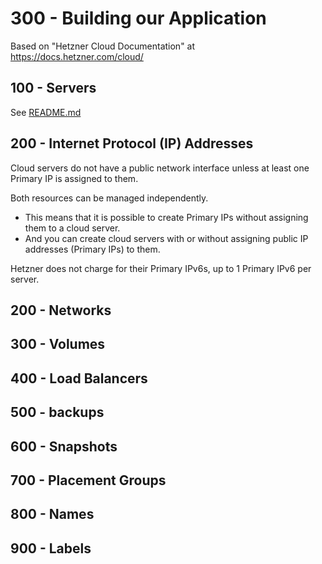 # 300 - Building our Application

Based on "Hetzner Cloud Documentation" at https://docs.hetzner.com/cloud/

## 100 - Servers

See [README.md](./100/README.md)

## 200 - Internet Protocol (IP) Addresses

Cloud servers do not have a public network interface unless at least one Primary IP is assigned to them. 

Both resources can be managed independently. 

- This means that it is possible to create Primary IPs without assigning them to a cloud server. 
- And you can create cloud servers with or without assigning public IP addresses (Primary IPs) to them.

Hetzner does not charge for their Primary IPv6s, up to 1 Primary IPv6 per server.

## 200 - Networks

## 300 - Volumes

## 400 - Load Balancers

## 500 - backups

## 600 - Snapshots

## 700 - Placement Groups

## 800 - Names

## 900 - Labels
